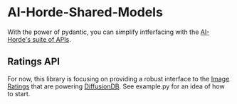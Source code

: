 # AI-Horde-Shared-Models

With the power of pydantic, you can simplify intferfacing with the [AI-Horde's suite of APIs](https://github.com/db0/AI-Horde).

## Ratings API
For now, this library is focusing on providing a robust interface to the [Image Ratings](https://dbzer0.com/blog/the-image-ratings-are-flooding-in/) that are powering [DiffusionDB](https://poloclub.github.io/diffusiondb/). See example.py for an idea of how to start.
